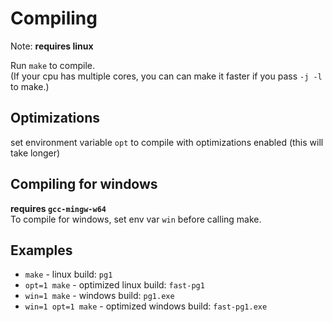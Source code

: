# Compiling
Note: __requires linux__  

Run `make` to compile.  
(If your cpu has multiple cores, you can can make it faster if you pass `-j -l` to make.)

## Optimizations
set environment variable `opt` to compile with optimizations enabled (this will take longer)

## Compiling for windows
__requires `gcc-mingw-w64`__  
To compile for windows, set env var `win` before calling make.

## Examples
- `make` - linux build: `pg1`
- `opt=1 make` - optimized linux build: `fast-pg1`
- `win=1 make` - windows build: `pg1.exe`
- `win=1 opt=1 make` - optimized windows build: `fast-pg1.exe`
